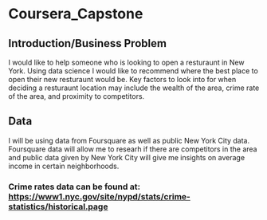 # Coursera_Capstone

## Introduction/Business Problem
I would like to help someone who is looking to open a resturaunt in New York. Using data science I would like to recommend where the best place to open their new resturaunt would be.
Key factors to look into for when deciding a resturaunt location may include the wealth of the area, crime rate of the area, and proximity to competitors. 


## Data
I will be using data from Foursquare as well as public New York City data. Foursquare data will allow me to researh if there are competitors in the area and public data given by New York City will give me insights on average income in certain neighborhoods.

### Crime rates data can be found at: https://www1.nyc.gov/site/nypd/stats/crime-statistics/historical.page
